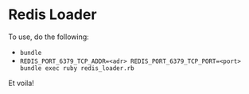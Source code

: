 # Redis Loader

To use, do the following:

* `bundle`
* `REDIS_PORT_6379_TCP_ADDR=<adr> REDIS_PORT_6379_TCP_PORT=<port> bundle exec ruby redis_loader.rb`

Et voila!
